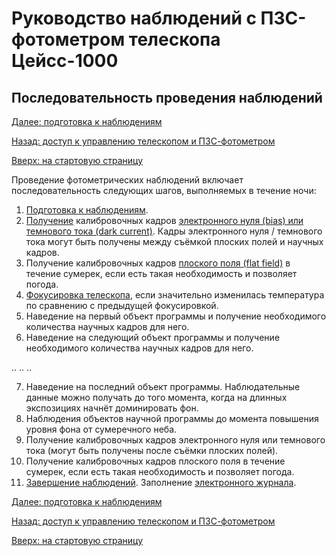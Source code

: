 # Руководство наблюдений с ПЗС-фотометром телескопа Цейсс-1000


## Последовательность проведения наблюдений


[Далее: подготовка к наблюдениям](Pre.md)

[Назад: доступ к управлению телескопом и ПЗС-фотометром](Access.md)

[Вверх: на стартовую страницу](index.md)

Проведение фотометрических наблюдений включает последовательность следующих шагов, выполняемых в течение ночи:

1. [Подготовка к наблюдениям](Pre.md).
2. [Получение](SlewExp.md) калибровочных кадров [электронного нуля (bias) или темнового тока (dark current)](BiasDark.md). 
Кадры электронного нуля / темнового тока могут быть получены между съёмкой плоских полей и научных кадров.
3. Получение калибровочных кадров [плоского поля (flat field)](Flats.md) в течение сумерек, если есть такая необходимость и позволяет погода.
4. [Фокусировка телескопа](Focus.md), если значительно изменилась температура по сравнению с предыдущей фокусировкой.
5. Наведение на первый объект программы и получение необходимого количества научных кадров для него.
6. Наведение на следующий объект программы и получение необходимого количества научных кадров для него. 

.. .. ..

7. Наведение на последний объект программы. Наблюдательные данные можно получать до того момента, когда на длинных экспозициях начнёт доминировать фон.
8. Наблюдения объектов научной программы до момента повышения уровня фона от сумеречного неба.
9. Получение калибровочных кадров электронного нуля или темнового тока (могут быть получены после съёмки плоских полей).
10. Получение калибровочных кадров плоского поля в течение сумерек, если есть такая необходимость и позволяет погода. 
11. [Завершение наблюдений](End.md). Заполнение [электронного журнала](Ej.md).
 

[Далее: подготовка к наблюдениям](Pre.md)

[Назад: доступ к управлению телескопом и ПЗС-фотометром](Access.md)

[Вверх: на стартовую страницу](index.md)